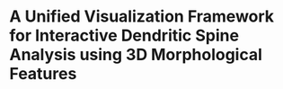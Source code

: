 # A Unified Visualization Framework for Interactive Dendritic Spine Analysis using 3D Morphological Features

